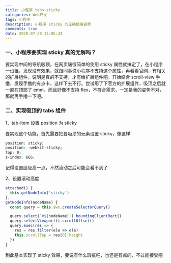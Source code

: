 ```yaml
---
title: 小程序 tabs-sticky
categories: Web开发
tags: 小程序
description: 小程序 sticky 的正确使用姿势
comments: true
date: 2020-07-20 15:05:34
---
```

### 一、小程序要实现 sticky 真的无解吗？

要实现中间的导航吸顶，在网页端很简单的使用 sticky 属性就搞定了，在小程序一设置，发现没有效果，就跟同事说小程序不支持这个属性，再看看官网，有相关的扩展组件，说明是真的不支持，才有给扩展组件吧。开始结合 scroll-view 手撸，发现手撸的有点卡，这样下去不行。尝试用了下官方的扩展组件，吸顶之后就一直在顶部了 emm，而且好像不支持 flex，不符合需求，一定是我的姿势不对，那就再手撸一下吧。

### 二、实现吸顶的 tabs 组件

1、tab-item 设置 position 为 sticky

要实现这个功能，首先需要把要吸顶的元素设置 sticky，像这样

```css
position: sticky;
position: -webkit-sticky;
top: 0;
z-index: 666;
```

记得设置层级高一点，不然滚动之后可能会看不到了

2、设置滚动高度

```js
attached() {
  this.getNodeInfo('sticky')
},
getNodeInfo(nodeName) {
  const query = this.$wx.createSelectorQuery()

  query.select(`#${nodeName}`).boundingClientRect()
  query.selectViewport().scrollOffset()
  query.exec(res => {
    res = res.filter(ele => ele)
    this.scrollTop = res[0].height
  })
}
```

到此基本实现了 sticky 效果，要说有什么瑕疵吧，也还是有点的，不过能接受吧